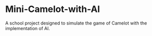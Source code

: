 # Mini-Camelot-with-AI
A school project designed to simulate the game of Camelot with the implementation of AI.
